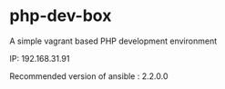 # php-dev-box
A simple vagrant based PHP development environment

IP: 192.168.31.91

Recommended version of ansible : 2.2.0.0